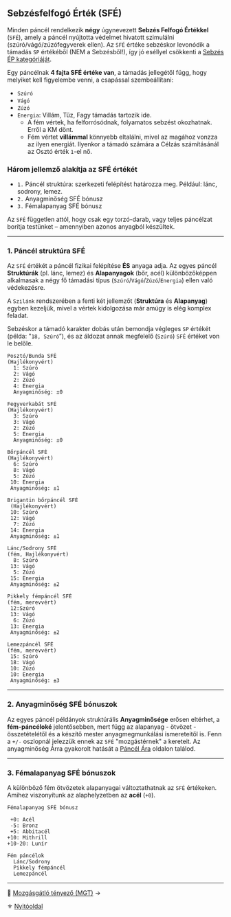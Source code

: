 ## Sebzésfelfogó Érték (SFÉ)

Minden páncél rendelkezik **négy** úgynevezett **Sebzés Felfogó Értékkel** (`SFÉ`), amely a páncél nyújtotta védelmet hivatott szimulálni (szúró/vágó/zúzófegyverek ellen). Az `SFÉ` értéke sebzéskor levonódik a támadás `SP` értékéből (NEM a Sebzésből!), így jó eséllyel csökkenti a [Sebzés ÉP kategóriáját](064_02_06_sebzes.md#sp-%C3%A1tv%C3%A1lt%C3%A1sa-%C3%A9p-sebz%C3%A9sre-%C3%A9s-v%C3%A9-cs%C3%B6kkent%C3%A9sre).

Egy páncélnak **4 fajta SFÉ értéke van**, a támadás jellegétől függ, hogy melyiket kell figyelembe venni, a csapással szembeállítani:

- `Szúró`
- `Vágó`
- `Zúzó`
- `Energia`: Villám, Tűz, Fagy támadás tartozik ide.
  - A fém vértek, ha felforrósódnak, folyamatos sebzést okozhatnak. Erről a KM dönt.
  - Fém vértet **villámmal** könnyebb eltalálni, mivel az magához vonzza az ilyen energiát. Ilyenkor a támadó számára a Célzás számításánál az Osztó érték `1`-el nő.

### Három jellemző alakítja az SFÉ értékét

- `1.` Páncél struktúra: szerkezeti felépítést határozza meg. Például: lánc, sodrony, lemez.
- `2.` Anyagminőség SFÉ bónusz
- `3.` Fémalapanyag SFÉ bónusz

Az `SFÉ` független attól, hogy csak egy torzó-darab, vagy teljes páncélzat borítja testünket – amennyiben azonos anyagból készültek.

---
### 1. Páncél struktúra SFÉ

Az `SFÉ` értékét a páncél fizikai felépítése **ÉS** anyaga adja. Az egyes páncél **Struktúrák** (pl. lánc, lemez) és **Alapanyagok** (bőr, acél) különbözőképpen alkalmasak a négy fő támadási típus (`Szúró`/`Vágó`/`Zúzó`/`Energia`) ellen való védekezésre.

A `Szilánk` rendszerében a fenti két jellemzőt (**Struktúra** és **Alapanyag**) egyben kezeljük, mivel a vértek kidolgozása már amúgy is elég komplex feladat.

Sebzéskor a támadó karakter dobás után bemondja végleges `SP` értékét (példa: "`18, Szúró`”), és az áldozat annak megfelelő (`Szúró`) `SFÉ` értéket von le belőle.

```
Posztó/Bunda SFÉ
(Hajlékonyvért)
  1: Szúró
  2: Vágó
  2: Zúzó
  4: Energia
  Anyagminőség: ±0
```

```
Fegyverkabát SFÉ
(Hajlékonyvért)
  3: Szúró
  3: Vágó
  2: Zúzó
  5: Energia
  Anyagminőség: ±0
```

```
Bőrpáncél SFÉ
(Hajlékonyvért)
  6: Szúró
  8: Vágó
  5: Zúzó
 10: Energia
 Anyagminőség: ±1
```

```
Brigantin bőrpáncél SFÉ
 (Hajlékonyvért)
 10: Szúró
 12: Vágó
  7: Zúzó
 14: Energia
 Anyagminőség: ±1
```

```
Lánc/Sodrony SFÉ
(fém, Hajlékonyvért)
  8: Szúró
 13: Vágó
  5: Zúzó
 15: Energia
 Anyagminőség: ±2
```

```
Pikkely fémpáncél SFÉ
(fém, merevvért)
 12:Szúró
 13: Vágó
  6: Zúzó
 13: Energia
 Anyagminőség: ±2
```

```
Lemezpáncél SFÉ
(fém, merevvért)
 15: Szúró
 18: Vágó
 10: Zúzó
 10: Energia
 Anyagminőség: ±3
```

---
### 2. Anyagminőség SFÉ bónuszok

Az egyes páncél példányok struktúrális **Anyagminősége** erősen eltérhet, a **fém-páncéloké** jelentősebben, mert függ az alapanyag - ötvözet - összetételétől és a készítő mester anyagmegmunkálási ismereteitől is. Fenn a `+/-` oszlopnál jelezzük ennek az `SFÉ` "mozgástérnek" a kereteit. Az anyagminőség Árra gyakorolt hatását a [Páncél Ára](069_06_pancel_ara.md) oldalon találod.

---
### 3. Fémalapanyag SFÉ bónuszok

A különböző fém ötvözetek alapanyagai változtathatnak az `SFÉ` értékeken. Amihez viszonyítunk az alaphelyzetben az **acél** (`+0`).

```
Fémalapanyag SFÉ bónusz

 +0: Acél
 -5: Bronz
 +5: Abbitacél
+10: Mithrill
+10-20: Lunír

Fém páncélok
  Lánc/Sodrony
  Pikkely fémpáncél
  Lemezpáncél
```

---

🔗 [Mozgásgátló tényező (MGT)](069_03_MGT.md) →

⚜️ [Nyitóoldal](start.md#6-harcrendszer-%EF%B8%8F)
